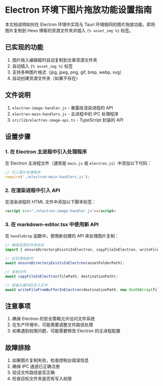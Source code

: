 # Electron 环境下图片拖放功能设置指南

本文档说明如何在 Electron 环境中实现与 Tauri 环境相同的图片拖放功能，即将图片复制到 Hexo 博客的资源文件夹并插入 `{% asset_img %}` 标签。

## 已实现的功能

1. 图片拖入编辑框时自动复制到文章资源文件夹
2. 自动插入 `{% asset_img %}` 标签
3. 支持多种图片格式（jpg, jpeg, png, gif, bmp, webp, svg）
4. 自动创建资源文件夹（如果不存在）

## 文件说明

1. `electron-image-handler.js` - 暴露给渲染进程的 API
2. `electron-main-handlers.js` - 主进程中的 IPC 处理程序
3. `src/lib/electron-image-api.ts` - TypeScript 封装的 API

## 设置步骤

### 1. 在 Electron 主进程中引入处理程序

在 Electron 主进程文件（通常是 `main.js` 或 `electron.js`）中添加以下代码：

```javascript
// 引入图片处理程序
require('./electron-main-handlers.js');
```

### 2. 在渲染进程中引入 API

在渲染进程的 HTML 文件中添加以下脚本标签：

```html
<script src="./electron-image-handler.js"></script>
```

### 3. 在 markdown-editor.tsx 中使用新 API

在 `handleDrop` 函数中，使用新创建的 API 来处理图片复制：

```typescript
// 确保资源文件夹存在
import { ensureDirectoryExistsInElectron, copyFileInElectron, writeFileFromBufferInElectron } from '@/lib/electron-image-api';

// 在处理拖放时
await ensureDirectoryExistsInElectron(assetFolderPath);

// 复制文件
await copyFileInElectron(filePath, destinationPath);

// 或者从缓冲区写入文件
await writeFileFromBufferInElectron(destinationPath, new Uint8Array(fileContent));
```

## 注意事项

1. 确保 Electron 的安全策略允许访问文件系统
2. 在生产环境中，可能需要调整文件路径处理
3. 如果遇到权限问题，可能需要修改 Electron 的主进程配置

## 故障排除

1. 如果图片复制失败，检查控制台错误信息
2. 确保 IPC 通道已正确注册
3. 验证文件路径是否正确
4. 检查目标文件夹是否有写入权限
